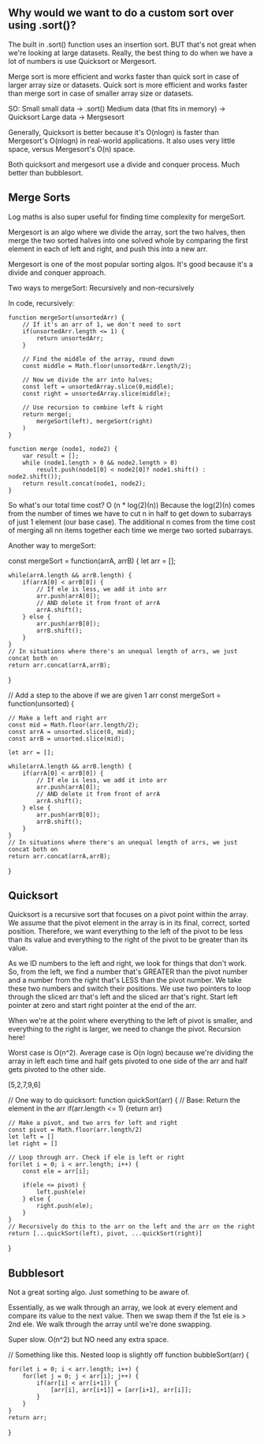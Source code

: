 

## Why would we want to do a custom sort over using .sort()?

The built in .sort() function uses an insertion sort. 
BUT that's not great when we're looking at large datasets. 
Really, the best thing to do when we have a lot of numbers is use Quicksort or Mergesort. 

Merge sort is more efficient and works faster than quick sort in case of larger array size or datasets. 
Quick sort is more efficient and works faster than merge sort in case of smaller array size or datasets. 

SO:
Small small data -> .sort()
Medium data (that fits in memory) -> Quicksort 
Large data -> Mergsesort 

Generally, Quicksort is better because it's O(nlogn) is faster than Mergesort's O(nlogn) in real-world applications. It also uses very little space, versus Mergesort's O(n) space. 

Both quicksort and mergesort use a divide and conquer process. Much better than bubblesort. 

## Merge Sorts

Log maths is also super useful for finding time complexity for mergeSort. 

Mergesort is an algo where we divide the array, sort the two halves, then merge the two sorted halves into one solved whole by comparing the first element in each of left and right, and push this into a new arr. 

Mergesort is one of the most popular sorting algos. It's good because it's a divide and conquer approach. 

Two ways to mergeSort: Recursively and non-recursively 

In code, recursively: 

    function mergeSort(unsortedArr) {
        // If it's an arr of 1, we don't need to sort
        if(unsortedArr.length <= 1) {
            return unsortedArr; 
        }

        // Find the middle of the array, round down
        const middle = Math.floor(unsortedArr.length/2); 

        // Now we divide the arr into halves; 
        const left = unsortedArray.slice(0,middle);
        const right = unsortedArray.slice(middle); 

        // Use recursion to combine left & right 
        return merge(;
            mergeSort(left), mergeSort(right)
        )
    }

    function merge (node1, node2) {
        var result = [];
        while (node1.length > 0 && node2.length > 0)
            result.push(node1[0] < node2[0]? node1.shift() : node2.shift());
        return result.concat(node1, node2);
    }

So what's our total time cost? O (n * log(2)(n))
Because the log(2)(n) comes from the number of times we have to cut n in half to get down to subarrays of just 1 element (our base case). The additional n comes from the time cost of merging all nn items together each time we merge two sorted subarrays.


Another way to mergeSort:

const mergeSort = function(arrA, arrB) {
    let arr = [];

    while(arrA.length && arrB.length) {
        if(arrA[0] < arrB[0]) {
            // If ele is less, we add it into arr
            arr.push(arrA[0]);
            // AND delete it from front of arrA
            arrA.shift();
        } else {
            arr.push(arrB[0]);
            arrB.shift();
        }
    }
    // In situations where there's an unequal length of arrs, we just concat both on 
    return arr.concat(arrA,arrB); 
}

// Add a step to the above if we are given 1 arr 
const mergeSort = function(unsorted) {
    
    // Make a left and right arr 
    const mid = Math.floor(arr.length/2);
    const arrA = unsorted.slice(0, mid);
    const arrB = unsorted.slice(mid);

    let arr = [];

    while(arrA.length && arrB.length) {
        if(arrA[0] < arrB[0]) {
            // If ele is less, we add it into arr
            arr.push(arrA[0]);
            // AND delete it from front of arrA
            arrA.shift();
        } else {
            arr.push(arrB[0]);
            arrB.shift();
        }
    }
    // In situations where there's an unequal length of arrs, we just concat both on 
    return arr.concat(arrA,arrB); 
}



## Quicksort 

Quicksort is a recursive sort that focuses on a pivot point within the array. 
We assume that the pivot element in the array is in its final, correct, sorted position. Therefore, we want everything to the left of the pivot to be less than its value and everything to the right of the pivot to be greater than its value. 

As we ID numbers to the left and right, we look for things that don't work. So, from the left, we find a number that's GREATER than the pivot number and a number from the right that's LESS than the pivot number. We take these two numbers and switch their positions. We use two pointers to loop through the sliced arr that's left and the sliced arr that's right. Start left pointer at zero and start right pointer at the end of the arr. 

When we're at the point where everything to the left of pivot is smaller, and everything to the right is larger, we need to change the pivot. Recursion here! 

Worst case is O(n^2). 
Average case is O(n logn) because we're dividing the array in left each time and half gets pivoted to one side of the arr and half gets pivoted to the other side. 

[5,2,7,9,6]

// One way to do quicksort: 
function quickSort(arr) {
    // Base: Return the element in the arr
    if(arr.length <= 1) {return arr}

    // Make a pivot, and two arrs for left and right
    const pivot = Math.floor(arr.length/2)
    let left = []
    let right = []

    // Loop through arr. Check if ele is left or right 
    for(let i = 0; i < arr.length; i++) {
        const ele = arr[i];

        if(ele <= pivot) {
            left.push(ele)
        } else {
            right.push(ele);
        }
    }
    // Recursively do this to the arr on the left and the arr on the right
    return [...quickSort(left), pivot, ...quickSort(right)]
}



## Bubblesort 

Not a great sorting algo. Just something to be aware of. 

Essentially, as we walk through an array, we look at every element and compare its value to the next value. Then we swap them if the 1st ele is > 2nd ele. We walk through the array until we're done swapping. 

Super slow. O(n^2) but NO need any extra space. 


// Something like this. Nested loop is slightly off 
function bubbleSort(arr) {

    for(let i = 0; i < arr.length; i++) {
        for(let j = 0; j < arr[i]; j++) {
            if(arr[i] < arr[i+1]) {
                [arr[i], arr[i+1]] = [arr[i+1], arr[i]];
            }
        }
    }
    return arr;
}
